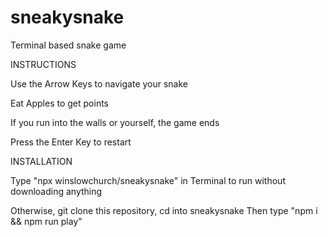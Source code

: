 # sneakysnake
Terminal based snake game

INSTRUCTIONS

Use the Arrow Keys to navigate your snake

Eat Apples to get points

If you run into the walls or yourself, the game ends

Press the Enter Key to restart


INSTALLATION

Type "npx winslowchurch/sneakysnake" in Terminal to run without downloading anything

Otherwise, git clone this repository, cd into sneakysnake 
Then type "npm i && npm run play"
